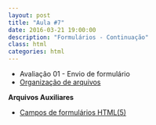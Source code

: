 ```yaml
---
layout: post
title: "Aula #7"
date: 2016-03-21 19:00:00
description: "Formulários - Continuação"
class: html
categories: html
---
```


- Avaliação 01 - Envio de formulário
- [Organização de arquivos](http://pt.slideshare.net/jrmessias/html-hypertext-markup-language-organizao-de-arquivos)

**Arquivos Auxiliares**
- [Campos de formulários HTML(5)](https://gist.github.com/jrmessias/9793848f26e1c64ec75f)